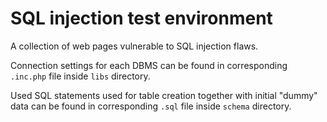 # SQL injection test environment

A collection of web pages vulnerable to SQL injection flaws.

Connection settings for each DBMS can be found in corresponding `.inc.php` file inside `libs` directory.

Used SQL statements used for table creation together with initial "dummy" data can be found in corresponding `.sql` file inside `schema` directory.
